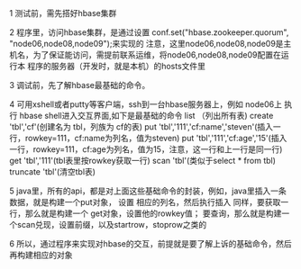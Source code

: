1 测试前，需先搭好hbase集群

2 程序里，访问hbase集群，是通过设置 conf.set("hbase.zookeeper.quorum", "node06,node08,node09");来实现的
  注意，这里node06,node08,node09是主机名，为了保证能访问，需提前联系运维，将node06,node08,node09配置在运行本
  程序的服务器（开发时，就是本机）的hosts文件里

3 调试前，先了解hbase最基础的命令。

4 可用xshell或者putty等客户端，ssh到一台hbase服务器上，例如 node06上
  执行 hbase shell进入交互界面,如下是最基础的命令
  list （列出所有表)
  create 'tbl','cf'(创建名为 tbl，列族为 cf的表)
  put 'tbl','111','cf:name','steven'(插入一行，rowkey=111，cf:name为列名，值为steven)
  put 'tbl','111','cf:age','15'(插入一行，rowkey=111，cf:age为列名，值为15，注意，这一行和上一行是同一行)
  get 'tbl','111'(tbl表里按rowkey获取一行)
  scan 'tbl'(类似于select * from tbl)
  truncate 'tbl'(清空tbl表)

5 java里，所有的api，都是对上面这些基础命令的封装，例如，java里插入一条数据，就是构建一个put对象，
设置 相应的列名，然后执行插入
同样，要获取一行，那么就是构建一个 get对象，设置他的rowkey值；
     要查询，那么就是构建一个scan兑现，设置前缀，以及startrow，stoprow之类的

6 所以，通过程序来实现对hbase的交互，前提就是要了解上诉的基础命令，然后再构建相应的对象
